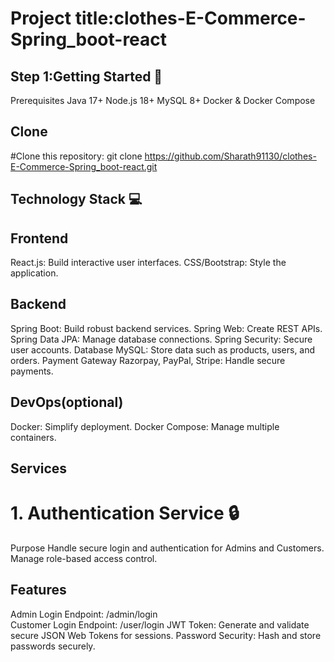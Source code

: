 # Project title:clothes-E-Commerce-Spring_boot-react
## Step 1:Getting Started 🚀
Prerequisites
Java 17+
Node.js 18+
MySQL 8+
Docker & Docker Compose

## Clone
#Clone this repository: git clone https://github.com/Sharath91130/clothes-E-Commerce-Spring_boot-react.git

 ## Technology Stack 💻
## Frontend
React.js: Build interactive user interfaces.
CSS/Bootstrap: Style the application.
## Backend
Spring Boot: Build robust backend services.
Spring Web: Create REST APIs.
Spring Data JPA: Manage database connections.
Spring Security: Secure user accounts.
Database
MySQL: Store data such as products, users, and orders.
Payment Gateway
Razorpay, PayPal, Stripe: Handle secure payments.
## DevOps(optional)
Docker: Simplify deployment.
Docker Compose: Manage multiple containers.

## Services
 # 1. Authentication Service 🔒
 Purpose
 Handle secure login and authentication for Admins and Customers. Manage role-based access control.

   ## Features
Admin Login Endpoint: /admin/login</br>
Customer Login Endpoint: /user/login
JWT Token: Generate and validate secure JSON Web Tokens for sessions.
Password Security: Hash and store passwords securely.











